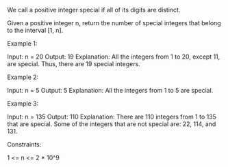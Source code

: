 We call a positive integer special if all of its digits are distinct.

Given a positive integer n, return the number of special integers that belong
to the interval [1, n].


Example 1:


Input: n = 20
Output: 19
Explanation: All the integers from 1 to 20, except 11, are special. Thus,
there are 19 special integers.


Example 2:


Input: n = 5
Output: 5
Explanation: All the integers from 1 to 5 are special.


Example 3:


Input: n = 135
Output: 110
Explanation: There are 110 integers from 1 to 135 that are special.
Some of the integers that are not special are: 22, 114, and 131.


Constraints:


1 <= n <= 2 * 10^9




